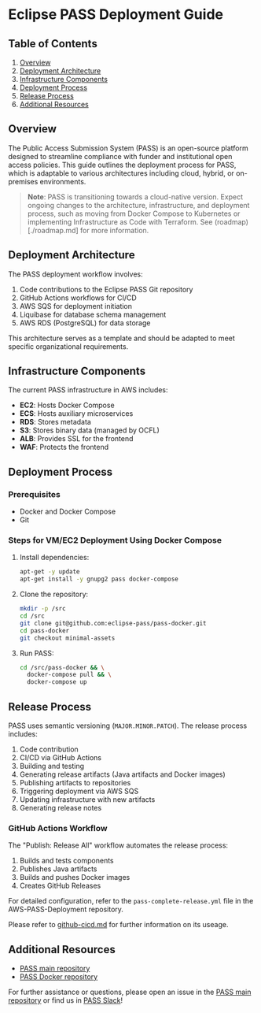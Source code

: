 # Eclipse PASS Deployment Guide

## Table of Contents
1. [Overview](#overview)
2. [Deployment Architecture](#deployment-architecture)
3. [Infrastructure Components](#infrastructure-components)
4. [Deployment Process](#deployment-process)
5. [Release Process](#release-process)
6. [Additional Resources](#additional-resources)

## Overview

The Public Access Submission System (PASS) is an open-source platform designed to streamline compliance with funder and institutional open access policies. This guide outlines the deployment process for PASS, which is adaptable to various architectures including cloud, hybrid, or on-premises environments.

> **Note**: PASS is transitioning towards a cloud-native version. Expect ongoing changes to the architecture, infrastructure, and deployment process, such as moving from Docker Compose to Kubernetes or implementing Infrastructure as Code with Terraform. See (roadmap)[./roadmap.md] for more information.

## Deployment Architecture

The PASS deployment workflow involves:

1. Code contributions to the Eclipse PASS Git repository
2. GitHub Actions workflows for CI/CD
3. AWS SQS for deployment initiation
4. Liquibase for database schema management
5. AWS RDS (PostgreSQL) for data storage

This architecture serves as a template and should be adapted to meet specific organizational requirements.

## Infrastructure Components

The current PASS infrastructure in AWS includes:

- **EC2**: Hosts Docker Compose
- **ECS**: Hosts auxiliary microservices
- **RDS**: Stores metadata
- **S3**: Stores binary data (managed by OCFL)
- **ALB**: Provides SSL for the frontend
- **WAF**: Protects the frontend

## Deployment Process

### Prerequisites
- Docker and Docker Compose
- Git

### Steps for VM/EC2 Deployment Using Docker Compose

1. Install dependencies:
   ```bash
   apt-get -y update
   apt-get install -y gnupg2 pass docker-compose
   ```

2. Clone the repository:
   ```bash
   mkdir -p /src
   cd /src
   git clone git@github.com:eclipse-pass/pass-docker.git
   cd pass-docker
   git checkout minimal-assets
   ```

3. Run PASS:
   ```bash
   cd /src/pass-docker && \
     docker-compose pull && \
     docker-compose up
   ```

## Release Process

PASS uses semantic versioning (`MAJOR.MINOR.PATCH`). The release process includes:

1. Code contribution
2. CI/CD via GitHub Actions
3. Building and testing
4. Generating release artifacts (Java artifacts and Docker images)
5. Publishing artifacts to repositories
6. Triggering deployment via AWS SQS
7. Updating infrastructure with new artifacts
8. Generating release notes

### GitHub Actions Workflow

The "Publish: Release All" workflow automates the release process:

1. Builds and tests components
2. Publishes Java artifacts
3. Builds and pushes Docker images
4. Creates GitHub Releases

For detailed configuration, refer to the `pass-complete-release.yml` file in the AWS-PASS-Deployment repository.

Please refer to [github-cicd.md](./github-cicd.md) for further information on its useage.

## Additional Resources

- [PASS main repository](https://github.com/eclipse-pass/main)
- [PASS Docker repository](https://github.com/eclipse-pass/pass-docker)

For further assistance or questions, please open an issue in the [PASS main repository](https://github.com/eclipse-pass/main/issues) or find us in [PASS Slack](#)!
```